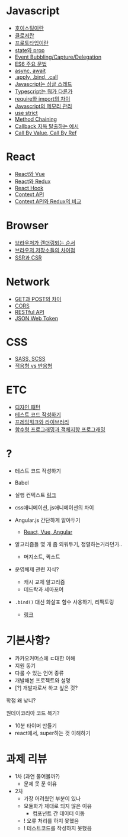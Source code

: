 # Javascript
  - [호이스팅이란](./answers.md/#호이스팅이란)
  - [클로저란](./answers.md/#클로저란)
  - [프로토타입이란](./answers.md/#프로토타입이란)
  - [state와 prop](./answers.md/#state와-prop)
  - [Event Bubbling/Capture/Delegation](./answers.md/#event-bubblingcapturedelegation)
  - [ES6 주요 문법](./answers.md/#es6-주요-문법)
  - [async, await](./answers.md#async,-await)
  - [.apply, .bind, .call](./answers.md/#.apply,-.bind,-.call)
  - [Javascript는 싱글 스레드](./answers.md/#javascript는-싱글-스레드)
  - [Typescript는 뭐가 다른가](./answers.md/#typescript는-뭐가-다른가)
  - [require와 import의 차이](./answers.md/#require와-import의-차이)
  - [Javascript의 메모리 관리](./answers.md/#javascript의-메모리-관리)
  - [use strict](./answers.md/#user-strict)
  - [Method Chaining](./answers.md/#method-chaining)
  - [Callback 지옥 탈출하는 예시](./answers.md/#callback-지옥-탈출하기)
  - [Call By Value, Call By Ref](./answers.md/#call-by-value,-call-by-ref)
# React
  - [React와 Vue](./answers.md/#react와-vue)
  - [React와 Redux](./answers.md/#react와-redux)
  - [React Hook](./answers.md/#react-hook)
  - [Context API](./answers.md/#context-api)
  - [Context API와 Redux의 비교](./answers.md/#context-api와-redux의-비교)
# Browser
  - [브라우저가 렌더링되는 순서](./answers.md/#웹-페이지가-렌더링되는-과정)
  - [브라우저 저장소들의 차이점](./answers.md/#브라우저-저장소들의-차이점)
  - [SSR과 CSR](./answers.md/#ssr과-csr)
# Network
  - [GET과 POST의 차이](./answers.md/#get과-post의-차이)
  - [CORS](./answers.md/#cors)
  - [RESTful API](./answers.md/#restful-api)
  - [JSON Web Token](./answers.md/#json-web-token)
# CSS
  - [SASS, SCSS](./answers.md/#sass-scss)
  - [적응형 vs 반응형](./answers.md/#적응형-vs-반응형)
# ETC
  - [디자인 패턴](./answers.md/#디자인-패턴)
  - [테스트 코드 작성하기](./answers.md/#테스트-코드-작성하기)
  - [프레임워크와 라이브러리](./answers.md/#프레임워크와-라이브러리)
  - [함수형 프로그래밍과 객체지향 프로그래밍](./answers.md/#함수형-프로그래밍과-객체지향-프로그래밍)

# ?
- 테스트 코드 작성하기
- Babel
- 실행 컨텍스트 [링크](https://poiemaweb.com/js-execution-context)  
- css애니메이션, js애니메이션의 차이
- Angular.js 간단하게 알아두기
  - [React, Vue, Angular](https://wickies.tistory.com/120)
- 알고리즘들 몇 개 좀 외워두기, 정렬하는거라던가..
  - 머지소트, 퀵소트
- 운영체제 관련 지식?
  - 캐시 교체 알고리즘
  - 데드락과 세마포어
  
- `.bind()` 대신 화살표 함수 사용하기, 리팩토링 
  - [링크](https://blueshw.github.io/2017/07/01/arrow-function/)

# 기본사항? 
- 카카오커머스에 ㄷ대한 이해
- 지원 동기
- 다룰 수 있는 언어 종류
- 개발해본 프로젝트와 설명
- [?] 개발자로서 하고 싶은 것?

학점 왜 낮니?

원데이코리아 코드 복기?

- 10분 타이머 만들기 
- react에서, super하는 것 이해하기

# 과제 리뷰
  - 1차 (과연 물어볼까?)
    - 문제 못 푼 이유
  - 2차
    - 가장 어려웠던 부분이 있나
    - 모듈화가 제대로 되지 않은 이유
      - 컴포넌트 간 데이터 이동
    - ! 오류 처리를 하지 못했음
    - ! 테스트코드를 작성하지 못했음